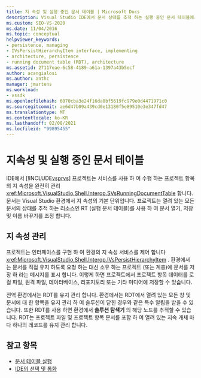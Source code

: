 ```yaml
---
title: 지 속성 및 실행 중인 문서 테이블 | Microsoft Docs
description: Visual Studio IDE에서 문서 상태를 추적 하는 실행 중인 문서 테이블에서 프로젝트를 열고, 저장 하 고, 이름을 바꾸는 방법에 대해 알아봅니다.
ms.custom: SEO-VS-2020
ms.date: 11/04/2016
ms.topic: conceptual
helpviewer_keywords:
- persistence, managing
- IVsPersistHierarchyItem interface, implementing
- architecture, persistence
- running document table (RDT), architecture
ms.assetid: 27117eae-6c58-4189-a61a-1397a43b5ecf
author: acangialosi
ms.author: anthc
manager: jmartens
ms.workload:
- vssdk
ms.openlocfilehash: 6070cba3e24f16da0bf5619fc979e0d4471971c0
ms.sourcegitcommit: ae6d47b09a439cd0e13180f5e89510e3e347fd47
ms.translationtype: MT
ms.contentlocale: ko-KR
ms.lasthandoff: 02/08/2021
ms.locfileid: "99895455"
---
```

# <a name="persistence-and-the-running-document-table"></a>지속성 및 실행 중인 문서 테이블
IDE에서 [!INCLUDE[vsprvs](../../code-quality/includes/vsprvs_md.md)] 프로젝트는 서비스를 사용 하 여 수행 하는 프로젝트 항목의 지 속성을 완전히 관리 <xref:Microsoft.VisualStudio.Shell.Interop.SVsRunningDocumentTable> 합니다. 문서는 Visual Studio 환경에서 지 속성의 기본 단위입니다. 프로젝트는 열려 있는 모든 문서의 상태를 추적 하는 리소스인 RT (실행 문서 테이블)를 사용 하 여 문서 열기, 저장 및 이름 바꾸기를 조정 합니다.

## <a name="managing-persistence"></a>지 속성 관리
 프로젝트는 인터페이스를 구현 하 여 환경의 지 속성 서비스를 제어 합니다 <xref:Microsoft.VisualStudio.Shell.Interop.IVsPersistHierarchyItem> . 환경에서는 문서를 직접 유지 하도록 요청 하는 대신 소유 하는 프로젝트 (또는 계층)에 문서를 저장 하 라는 메시지를 표시 합니다. 이렇게 하면 프로젝트에서 프로젝트 항목 데이터를 로컬 파일, 원격 파일, 데이터베이스, 리포지토리 또는 기타 미디어에 저장할 수 있습니다.

 전역 환경에서는 RDT를 유지 관리 합니다. 환경에서는 RDT에서 열려 있는 모든 창 및 문서에 대 한 항목을 유지 관리 하 여 솔루션이 닫힌 경우와 같은 특수 알림을 받을 수 있습니다. 또한 RDT를 사용 하면 환경에서 **솔루션 탐색기** 의 해당 노드를 추적할 수 있습니다. RDT는 프로젝트 파일 및 프로젝트 항목 문서를 포함 하 여 열려 있는 지속 개체 마다 하나의 레코드를 유지 관리 합니다.

## <a name="see-also"></a>참고 항목
- [문서 테이블 실행](../../extensibility/internals/running-document-table.md)
- [IDE의 선택 및 통화](../../extensibility/internals/selection-and-currency-in-the-ide.md)
